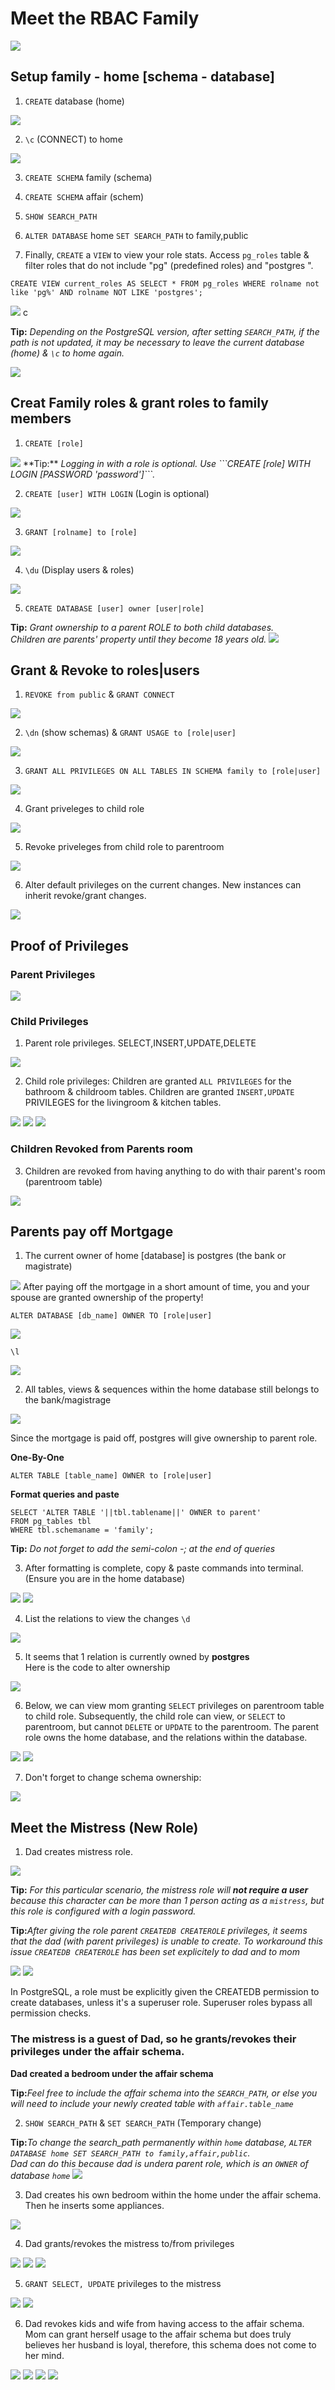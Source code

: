 # Meet the RBAC Family
<img src="./scenes/chapter1/familyphoto.png">

## Setup family - home [schema - database]
1. ```CREATE``` database (home)
<img src="./scenes/chapter1/chapter1_database.png">

2. ```\c``` (CONNECT) to home
<img src="./scenes/chapter1/chapter1_connect_to_db.png">

3. ```CREATE SCHEMA``` family (schema)

4. ```CREATE SCHEMA``` affair (schem)

5. ```SHOW SEARCH_PATH```

6. ```ALTER DATABASE``` home ```SET SEARCH_PATH``` to family,public

7. Finally, ```CREATE``` a ```VIEW``` to view your role stats.
Access ```pg_roles``` table & filter roles that do not include "pg" (predefined roles) and "postgres ".

```CREATE VIEW current_roles AS SELECT * FROM pg_roles WHERE rolname not like 'pg%' AND rolname NOT LIKE 'postgres';```

<img src="./scenes/chapter1/chapter1_current_roles_views.png">
c

**Tip:** <em>Depending on the PostgreSQL version, after setting ```SEARCH_PATH```, if the path is not updated, it may be necessary to leave the current database (home) & ```\c``` to home again.</em>

<img src="./scenes/chapter1/chapter1_environment_setup.png">


## Creat Family roles & grant roles to family members

1. ```CREATE [role]```
<img src="./scenes/chapter2/ch2_createroles.png">
**Tip:** <em>Logging in with a role is optional. Use ```CREATE [role] WITH LOGIN [PASSWORD 'password']```.</em>

2. ```CREATE [user] WITH LOGIN``` (Login is optional)
<img src="./scenes/chapter2/ch2_createusers.png">

3. ```GRANT [rolname] to [role]```
<img src="./scenes/chapter2/ch2_grantroles.png">

4. ```\du``` (Display users & roles)
<img src="./scenes/chapter2/ch2_showur.png">

5. ```CREATE DATABASE [user] owner [user|role]```

**Tip:** <em>Grant ownership to a parent ROLE to both child databases.<br>Children are parents' property until they become 18 years old.</em>
<img src="./scenes/chapter2/ch2_createdbusers.png">


## Grant & Revoke to roles|users
1. ```REVOKE from public``` & ```GRANT CONNECT```
<img src="./scenes/chapter3/revokeonpublicandgrantconnect.png">

2. ```\dn``` (show schemas) & ```GRANT USAGE to [role|user]```
<img src="./scenes/chapter3/checkschemasandgrant.png">

3. ```GRANT ALL PRIVILEGES ON ALL TABLES IN SCHEMA family to [role|user]```
<img src="./scenes/chapter3/grantalltoparents.png">

4. Grant priveleges to child role

<img src="./scenes/chapter3/granttochildren.png">

5. Revoke priveleges from child role to parentroom
<img src="./scenes/chapter3/revokechildrenfromparentsroom.png">

6. Alter default privileges on the current changes. New instances can inherit revoke/grant changes.
<img src="./scenes/chapter3/alterdefaultprivileges.png">

## Proof of Privileges

### Parent Privileges
<img src="scenes/chapter4/parentpriv.png">


### Child Privileges

1. Parent role privileges. SELECT,INSERT,UPDATE,DELETE
<img src="scenes/chapter4/childlogin.png">

2. Child role privileges:
Children are granted ```ALL PRIVILEGES``` for the bathroom & childroom tables. 
Children are granted ```INSERT,UPDATE``` PRIVILEGES for the livingroom & kitchen tables.
<img src="scenes/chapter4/childpriveleges.png">
<img src="scenes/chapter4/child2login.png">
<img src="scenes/chapter4/childprivinsert.png">

### Children Revoked from Parents room

3. Children are revoked from having anything to do with thair parent's room (parentroom table)
<img src="scenes/chapter4/chidrenrevokedfromparents.png">


## Parents pay off Mortgage
1. The current owner of home [database] is postgres (the bank or magistrate)
<img src="scenes/chapter1/chapter1_database.png">
After paying off the mortgage in a short amount of time, you and your spouse are granted ownership of the property!

```ALTER DATABASE [db_name] OWNER TO [role|user]```

<img src="scenes/chapter4/changeownershiptoparent.png">

```\l```

<img src="scenes/chapter4/proofofowner.png">

2. All tables, views & sequences within the home database still belongs to the bank/magistrage
<img src="scenes/chapter4/currroles.png">

Since the mortgage is paid off, postgres will give ownership to parent role.

**One-By-One**

```ALTER TABLE [table_name] OWNER to [role|user]```

**Format queries and paste**
 ```
 SELECT 'ALTER TABLE '||tbl.tablename||' OWNER to parent'
FROM pg_tables tbl
WHERE tbl.schemaname = 'family';
```
**Tip:** <em>Do not forget to add the semi-colon -; at the end of queries</em>

3. After formatting is complete, copy & paste commands into terminal. (Ensure you are in the home database)
<img src="scenes/chapter4/altertableformat.png">
<img src="scenes/chapter4/alteractive.png">

4. List the relations to view the changes ```\d```
<img src="scenes/chapter4/tableownerparent.png">

5. It seems that 1 relation is currently owned by **postgres** <br> Here is the code to alter ownership
<img src="scenes/chapter4/viewowner.png">

6. Below, we can view mom granting ```SELECT``` privileges on parentroom table to child role. Subsequently, the child role can view, or ```SELECT``` to parentroom, but cannot ```DELETE``` or ```UPDATE``` to the parentroom. The parent role owns the home database, and the relations within the database.

<img src="scenes/chapter4/parentgrantschildaccess.png">
<img src="scenes/chapter4/childprivupdate.png">

7. Don't forget to change schema ownership:
<img src="scenes/chapter4/changeschema.png">


## Meet the Mistress (New Role)

1. Dad creates mistress role.
<img src="scenes/chapter5/mymistresscreated.png">

**Tip:** <em>For this particular scenario, the mistress role will **not require a user** because this character can be more than 1 person acting as a ```mistress```, but this role is configured with a login password.</em>

**Tip:**<em>After giving the role parent ```CREATEDB CREATEROLE``` privileges, it seems that the dad (with parent privileges) is unable to create. To workaround this issue ```CREATEDB CREATEROLE``` has been set explicitely to dad and to mom</em>

<img src="scenes/chapter5/alteruser.png">
<img src="scenes/chapter5/showrolesupdate.png">

In PostgreSQL, a role must be explicitly given the CREATEDB permission to create databases, unless it's a superuser role. Superuser roles bypass all permission checks.

### The mistress is a guest of Dad, so he grants/revokes their privileges under the affair schema.

**Dad created a bedroom under the affair schema**

**Tip:**<em>Feel free to include the affair schema into the ```SEARCH_PATH```, or else you will need to include your newly created table with ```affair.table_name```</em>

2. ```SHOW SEARCH_PATH``` & ```SET SEARCH_PATH``` (Temporary change)

**Tip:**<em>To change the search_path permanently within ```home``` database, ```ALTER DATABASE home SET SEARCH_PATH to family,affair,public```.<br> Dad can do this because dad is undera parent role, which is an ```OWNER``` of database ```home```</em>
<img src="scenes/chapter5/searchpathupdate.png">

3. Dad creates his own bedroom within the home under the affair schema. Then he inserts some appliances.
<img src="scenes/chapter5/affairbedroom.png">

4. Dad grants/revokes the mistress to/from privileges
<img src="scenes/chapter5/revokegranttomistress.png">
<img src="scenes/chapter5/dadgrantsmistresstoaffair.png">
<img src="scenes/chapter5/mistressprivproff.png">

5. ```GRANT SELECT, UPDATE``` privileges to the mistress
<img src="scenes/chapter5/mistressrights.png">
<img src="scenes/chapter5/mistressaccessaffair.png">

6. Dad revokes kids and wife from having access to the affair schema.
Mom can grant herself usage to the affair schema but does truly believes her husband is loyal, therefore, this schema does not come to her mind.
<img src="scenes/chapter5/dadhasaccess.png">
<img src="scenes/chapter5/revokefam.png">
<img src="scenes/chapter5/momnobedroom.png">
<img src="scenes/chapter5/childnobedroom.png">













